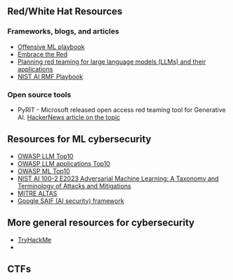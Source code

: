 ## Red/White Hat Resources

### Frameworks, blogs, and articles
- [Offensive ML playbook](https://wiki.offsecml.com/Welcome+to+the+Offensive+ML+Playbook)
- [Embrace the Red](https://embracethered.com/blog/)
- [Planning red teaming for large language models (LLMs) and their applications](https://learn.microsoft.com/en-us/azure/ai-services/openai/concepts/red-teaming)
- [NIST AI RMF Playbook](https://www.nist.gov/itl/ai-risk-management-framework/nist-ai-rmf-playbook)

### Open source tools
- PyRIT - Microsoft released open access red teaming tool for Generative AI. [HackerNews article on the topic](https://thehackernews.com/2024/02/microsoft-releases-pyrit-red-teaming.html)


## Resources for ML cybersecurity

- [OWASP LLM Top10](https://llmtop10.com/)
- [OWASP LLM applications Top10](https://owasp.org/www-project-top-10-for-large-language-model-applications/) 
- [OWASP ML Top10](https://owasp.org/www-project-machine-learning-security-top-10/)
- [NIST AI 100-2 E2023 Adversarial Machine Learning: A Taxonomy and Terminology of Attacks and Mitigations](https://csrc.nist.gov/pubs/ai/100/2/e2023/final)
- [MITRE ALTAS](https://atlas.mitre.org/)
- [Google SAIF (AI security) framework](https://safety.google/cybersecurity-advancements/saif/)

## More general resources for cybersecurity

- [TryHackMe](https://tryhackme.com/)
- 


## CTFs

